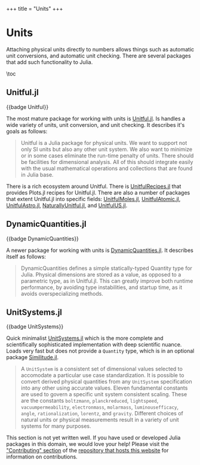 +++
title = "Units"
+++

# Units
Attaching physical units directly to numbers allows things such as automatic unit conversions, and automatic unit checking. There are several packages that add such functionality to Julia.

\toc

## Unitful.jl
{{badge Unitful}}

The most mature package for working with units is [Unitful.jl](https://github.com/PainterQubits/Unitful.jl). Is handles a wide variety of units, unit conversion, and unit checking. It describes it's goals as follows:
> Unitful is a Julia package for physical units. We want to support not only SI units but also any other unit system. We also want to minimize or in some cases eliminate the run-time penalty of units. There should be facilities for dimensional analysis. All of this should integrate easily with the usual mathematical operations and collections that are found in Julia base.

There is a rich ecosystem around Unitful. There is [UnitfulRecipes.jl](https://github.com/jw3126/UnitfulRecipes.jl) that provides Plots.jl recipes for Unitful.jl. There are also a number of packages that extent Unitful.jl into specific fields: [UnitfulMoles.jl](https://github.com/rafaqz/UnitfulMoles.jl), [UnitfulAtomic.jl](https://github.com/sostock/UnitfulAtomic.jl), [UnitfulAstro.jl](https://github.com/JuliaAstro/UnitfulAstro.jl), [NaturallyUnitful.jl](https://github.com/MasonProtter/NaturallyUnitful.jl), and [UnitfulUS.jl](https://github.com/PainterQubits/UnitfulUS.jl).

## DynamicQuantities.jl
{{badge DynamicQuantities}}

A newer package for working with units is [DynamicQuantities.jl](https://github.com/SymbolicML/DynamicQuantities.jl). It describes itself as follows:
> DynamicQuantities defines a simple statically-typed Quantity type for Julia. Physical dimensions are stored as a value, as opposed to a parametric type, as in Unitful.jl. This can greatly improve both runtime performance, by avoiding type instabilities, and startup time, as it avoids overspecializing methods.

## UnitSystems.jl
{{badge UnitSystems}}

Quick minimalist [UnitSystems.jl](https://github.com/chakravala/UnitSystems.jl) which is the more complete and scientifically sophisticated implementation with deep scientific nuance. Loads very fast but does not provide a `Quantity` type, which is in an optional package [Similitude.jl](https://github.com/chakravala/Similitude.jl).
> A `UnitSystem` is a consistent set of dimensional values selected to accomodate a particular use case standardization. It is possible to convert derived physical quantities from any `UnitSystem` specification into any other using accurate values. Eleven fundamental constants are used to govern a specific unit system consistent scaling. These are the constants `boltzmann`, `planckreduced`, `lightspeed`, `vacuumpermeability`, `electronmass`, `molarmass`, `luminousefficacy`, `angle`, `rationalization`, `lorentz`, and `gravity`. Different choices of natural units or physical measurements result in a variety of unit systems for many purposes.

This section is not yet written well. If you have used or developed Julia packages in this domain, we would love your help! Please visit the ["Contributing" section](https://github.com/JuliaPackageComparisons/JuliaPackageComparisons.github.io#contributing) of the [repository that hosts this website](https://github.com/JuliaPackageComparisons/JuliaPackageComparisons.github.io) for information on contributions.
